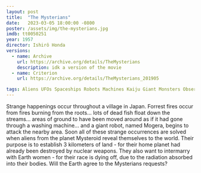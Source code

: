 ```yaml
---
layout: post
title:  "The Mysterians"
date:   2023-03-05 18:00:00 -0800
poster: /assets/img/the-mysterians.jpg
imdb: tt0050251
year: 1957
director: Ishirô Honda
versions:
  - name: Archive
    url: https://archive.org/details/TheMysterians
    description: idk a version of the movie
  - name: Criterion
    url: https://archive.org/details/TheMysterians_201905

tags: Aliens UFOs Spaceships Robots Machines Kaiju Giant Monsters Observatories Mass Destruction Radiation Radioactivity Japan Fish Self Defense Force Sci Fi Science Fiction
---
```


Strange happenings occur throughout a village in Japan. Forrest fires occur from fires burning from the roots... lots of dead fish float down the streams... areas of ground to have been moved around as if it had gone through a washing machine... and a giant robot, named Mogera, begins to attack the nearby area. Soon all of these strange occurrences are solved when aliens from the planet Mysteroid reveal themselves to the world. Their purpose is to establish 3 kilometers of land - for their home planet had already been destroyed by nuclear weapons. They also want to intermarry with Earth women - for their race is dying off, due to the radiation absorbed into their bodies. Will the Earth agree to the Mysterians requests?
